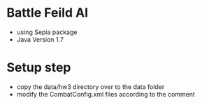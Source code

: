 # Battle Feild AI
 - using Sepia package
 - Java Version 1.7

# Setup step

- copy the data/hw3 directory over to the data folder
- modify the CombatConfig.xml files according to the comment